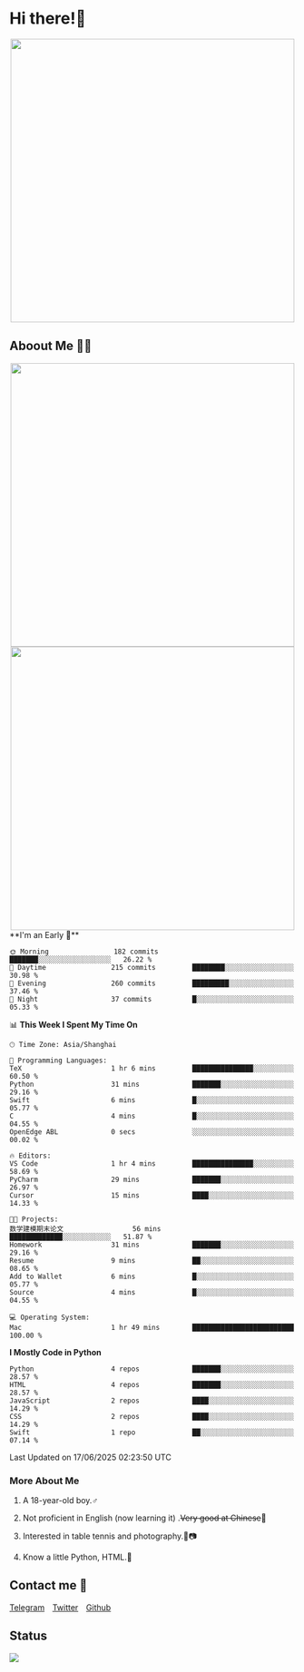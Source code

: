 # Hi there!🎉

<div align=center><img src="https://count.getloli.com/get/@Cicada000?theme=moebooru" width=500px></div>

## Aboout Me 👀💦

<div align=center>
<img src="https://github-readme-stats.vercel.app/api?username=Cicada000&show_icons=true&theme=tokyonight" width=500px>
<br>
<img src="https://github-readme-stats.vercel.app/api/top-langs/?username=Cicada000&show_icons=true&theme=tokyonight&layout=compact" width=500px>
</div>
<!--START_SECTION:waka-->
**I'm an Early 🐤** 

```text
🌞 Morning                182 commits         ███████░░░░░░░░░░░░░░░░░░   26.22 % 
🌆 Daytime                215 commits         ████████░░░░░░░░░░░░░░░░░   30.98 % 
🌃 Evening                260 commits         █████████░░░░░░░░░░░░░░░░   37.46 % 
🌙 Night                  37 commits          █░░░░░░░░░░░░░░░░░░░░░░░░   05.33 % 
```


📊 **This Week I Spent My Time On** 

```text
🕑︎ Time Zone: Asia/Shanghai

💬 Programming Languages: 
TeX                      1 hr 6 mins         ███████████████░░░░░░░░░░   60.50 % 
Python                   31 mins             ███████░░░░░░░░░░░░░░░░░░   29.16 % 
Swift                    6 mins              █░░░░░░░░░░░░░░░░░░░░░░░░   05.77 % 
C                        4 mins              █░░░░░░░░░░░░░░░░░░░░░░░░   04.55 % 
OpenEdge ABL             0 secs              ░░░░░░░░░░░░░░░░░░░░░░░░░   00.02 % 

🔥 Editors: 
VS Code                  1 hr 4 mins         ███████████████░░░░░░░░░░   58.69 % 
PyCharm                  29 mins             ███████░░░░░░░░░░░░░░░░░░   26.97 % 
Cursor                   15 mins             ████░░░░░░░░░░░░░░░░░░░░░   14.33 % 

🐱‍💻 Projects: 
数学建模期末论文                 56 mins             █████████████░░░░░░░░░░░░   51.87 % 
Homework                 31 mins             ███████░░░░░░░░░░░░░░░░░░   29.16 % 
Resume                   9 mins              ██░░░░░░░░░░░░░░░░░░░░░░░   08.65 % 
Add to Wallet            6 mins              █░░░░░░░░░░░░░░░░░░░░░░░░   05.77 % 
Source                   4 mins              █░░░░░░░░░░░░░░░░░░░░░░░░   04.55 % 

💻 Operating System: 
Mac                      1 hr 49 mins        █████████████████████████   100.00 % 
```

**I Mostly Code in Python** 

```text
Python                   4 repos             ███████░░░░░░░░░░░░░░░░░░   28.57 % 
HTML                     4 repos             ███████░░░░░░░░░░░░░░░░░░   28.57 % 
JavaScript               2 repos             ████░░░░░░░░░░░░░░░░░░░░░   14.29 % 
CSS                      2 repos             ████░░░░░░░░░░░░░░░░░░░░░   14.29 % 
Swift                    1 repo              ██░░░░░░░░░░░░░░░░░░░░░░░   07.14 % 
```




 Last Updated on 17/06/2025 02:23:50 UTC
<!--END_SECTION:waka-->

### More About Me

1. A 18-year-old boy.♂

2. Not proficient in English (now learning it) .~~Very good at Chinese~~🤣

3. Interested in table tennis and photography.🏓📷

4. Know a little Python, HTML.🐍


## Contact me 💬

[Telegram](https://t.me/CicadaLYW)&emsp;[Twitter](https://twitter.com/Cicada0001)&emsp;[Github](https://github.com/Cicada000)

## Status
<img src="https://weather-icon.journeyad.repl.co/@hangzhou?v=1" align="left">







